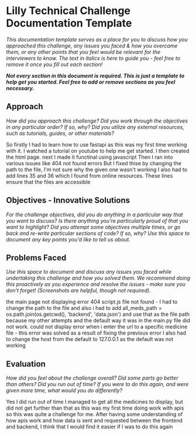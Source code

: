 # Lilly Technical Challenge Documentation Template

*This documentation template serves as a place for you to discuss how you approached this challenge, any issues you faced & how you overcame them, or any other points that you feel would be relevant for the interviewers to know. The text in italics is here to guide you - feel free to remove it once you fill out each section!*

***Not every section in this document is required. This is just a template to help get you started. Feel free to add or remove sections as you feel necessary.***

## Approach
*How did you approach this challenge? Did you work through the objectives in any particular order? If so, why? Did you utilize any external resources, such as tutorials, guides, or other materials?*

So firstly I had to learn how to use fastapi as this was my first time working with it.
I watched a tutorial on youtube to help me get started.
I then created the html page. 
next I made it functinal using javascript
Then I ran into various issues like 404 not found errors
But I fixed thise by changing the path to the file, I'm not sure why the given one wasn't working
I also had to add lines 35 and 36 which I found from online resources. These lines ensure that the files are accessible

## Objectives - Innovative Solutions
*For the challenge objectives, did you do anything in a particular way that you want to discuss? Is there anything you're particularly proud of that you want to highlight? Did you attempt some objectives multiple times, or go back and re-write particular sections of code? If so, why? Use this space to document any key points you'd like to tell us about.*

## Problems Faced
*Use this space to document and discuss any issues you faced while undertaking this challenge and how you solved them. We recommend doing this proactively as you experience and resolve the issues - make sure you don't forget! (Screenshots are helpful, though not required)*.

the main page not displaying error 404
script.js file not found - I had to change the path to the file and also i had to add all_meds_path = os.path.join(os.getcwd(), 'backend', 'data.json') and use that as the file path because my other attempts and the default way it was in the main.py file did not work.
could not display error when i enter the url to a specific medicine file - this error was solved as a result of fixing the previous error
I also had to change the host from the default to 127.0.0.1 as the default was not working


## Evaluation
*How did you feel about the challenge overall? Did some parts go better than others? Did you run out of time? If you were to do this again, and were given more time, what would you do differently?*

Yes I did run out of time
I managed to get all the medicines to display, but did not get further than that as this was my first time doing work with apis so this was quite a challenge for me.
After having some understanding of how apis work and how data is sent and requested between the frontend and backend, I think that I would find it easier if I was to do this again
